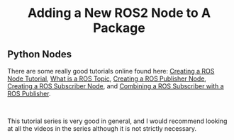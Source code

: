 # <p style="text-align: center;"> Adding a New ROS2 Node to A Package </p>

## Python Nodes

There are some really good tutorials online found here: [Creating a ROS Node Tutorial](https://www.youtube.com/watch?v=wfCuPQ_6VbI), [What is a ROS Topic](https://www.youtube.com/watch?v=MwEXX6a-TWw&list=PLLSegLrePWgJudpPUof4-nVFHGkB62Izy&index=6), [Creating a ROS Publisher Node](https://www.youtube.com/watch?v=Yy4OgGwEAj8&list=PLLSegLrePWgJudpPUof4-nVFHGkB62Izy&index=7), [Creating a ROS Subscriber Node](https://www.youtube.com/watch?v=od3JwOeyEXc&list=PLLSegLrePWgJudpPUof4-nVFHGkB62Izy&index=8), and [Combining a ROS Subscriber with a ROS Publisher](https://www.youtube.com/watch?v=DXEnVEQjImo&list=PLLSegLrePWgJudpPUof4-nVFHGkB62Izy&index=9). 

<br>

This tutorial series is very good in general, and I would recommend looking at all the videos in the series although it is not strictly necessary.